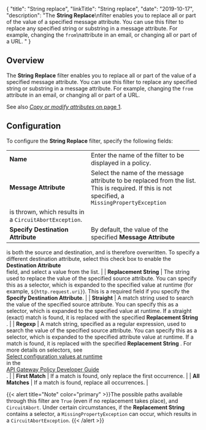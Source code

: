 {
"title": "String replace",
"linkTitle": "String replace",
"date": "2019-10-17",
"description": "The **String Replace**\\nfilter enables you to replace all or part of the value of a specified message attribute. You can use this filter to replace any specified string or substring in a message attribute. For example, changing the `from`\\nattribute in an email, or changing all or part of a URL. "
}
﻿
<div id="p_utility_string_replace_over">

Overview
--------

The **String Replace**
filter enables you to replace all or part of the value of a specified message attribute. You can use this filter to replace any specified string or substring in a message attribute. For example, changing the `from`
attribute in an email, or changing all or part of a URL.

See also [*Copy or modify attributes* on page 1](utility_attributes.htm).

</div>

<div id="p_utility_string_replace_conf">

Configuration
-------------

To configure the **String Replace**
filter, specify the following fields:

|                                   |                                                                                                                                                                                                                                                                                                 |
|-----------------------------------|-------------------------------------------------------------------------------------------------------------------------------------------------------------------------------------------------------------------------------------------------------------------------------------------------|
| **Name**                          | Enter the name of the filter to be displayed in a policy.                                                                                                                                                                                                                                       |
| **Message Attribute**             | Select the name of the message attribute to be replaced from the list. This is required. If this is not specified, a `MissingPropertyException`                                                                                                                                                 
  is thrown, which results in a `CircuitAbortException`.                                                                                                                                                                                                                                           |
| **Specify Destination Attribute** | By default, the value of the specified **Message Attribute**                                                                                                                                                                                                                                    
  is both the source and destination, and is therefore overwritten. To specify a different destination attribute, select this check box to enable the **Destination Attribute**                                                                                                                    
  field, and select a value from the list.                                                                                                                                                                                                                                                         |
| **Replacement String**            | The string used to replace the value of the specified source attribute. You can specify this as a selector, which is expanded to the specified value at runtime (for example, `${http.request.uri}`). This is a required field if you specify the **Specify Destination Attribute**.            |
| **Straight**                      | A match string used to search the value of the specified source attribute. You can specify this as a selector, which is expanded to the specified value at runtime. If a straight (exact) match is found, it is replaced with the specified **Replacement String**                              
  .                                                                                                                                                                                                                                                                                                |
| **Regexp**                        | A match string, specified as a regular expression, used to search the value of the specified source attribute. You can specify this as a selector, which is expanded to the specified attribute value at runtime. If a match is found, it is replaced with the specified **Replacement String** 
  . For more details on selectors, see                                                                                                                                                                                                                                                             
  [Select configuration values at runtime](/csh?context=630&product=prod-api-gateway-77)                                                                                                                                                                                                           
  in the                                                                                                                                                                                                                                                                                           
  [API Gateway Policy Developer Guide](/bundle/APIGateway_77_PolicyDevGuide_allOS_en_HTML5/)                                                                                                                                                                                                       
  .                                                                                                                                                                                                                                                                                                |
| **First Match**                   | If a match is found, only replace the first occurrence.                                                                                                                                                                                                                                         |
| **All Matches**                   | If a match is found, replace all occurrences.                                                                                                                                                                                                                                                   |

{{< alert title="Note" color="primary" >}}The possible paths available through this filter are `True`
(even if no replacement takes place), and `CircuitAbort`. Under certain circumstances, if the **Replacement String**
contains a selector, a `MissingPropertyException`
can occur, which results in a `CircuitAbortException`. {{< /alert >}}

</div>
